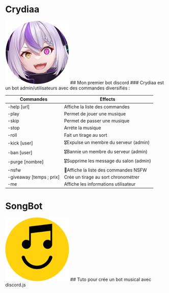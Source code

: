 # Crydiaa
<img style="height:200px; with:200px;" src="Crydiaa.png">
## Mon premier bot discord
### Crydiaa est un bot admin/utilisateurs avec des commandes diversifiés :

| Commandes  | Effects |
| ------------- | ------------- |
| -help [url]  |  Affiche la liste des commandes  |
| -play  |  Permet de jouer une musique  |
| -skip  |  Permet de passer une musique  |
| -stop  |  Arréte la musique  |
| -roll  |  Fait un tirage au sort  |
| -kick [user]  | 🎖️Expulse un membre du serveur (admin)  |
| -ban [user]  | 🎖️Bannie un membre du serveur (admin)  |
| -purge [nombre]  | 🎖️Supprime les message du salon (admin)  |
| -nsfw  | 🔞Affiche la liste des commandes NSFW  |
| -giveaway [temps ; prix] |  Crée un tirage au sort chronométrer  |
| -me  |  Affiche les informations utilisateur  |

# SongBot

<img style="height:200px; with:200px;" src="songbot.png">
## Tuto pour crée un bot musical avec discord.js
